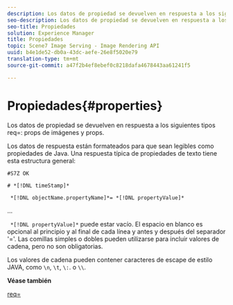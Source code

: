 ```yaml
---
description: Los datos de propiedad se devuelven en respuesta a los siguientes req= type imageprops y props.
seo-description: Los datos de propiedad se devuelven en respuesta a los siguientes req= type imageprops y props.
seo-title: Propiedades
solution: Experience Manager
title: Propiedades
topic: Scene7 Image Serving - Image Rendering API
uuid: b4e1de52-db0a-43dc-aefe-26e8f5020e79
translation-type: tm+mt
source-git-commit: a47f2b4ef8ebef0c8218dafa4678443aa61241f5

---
```



# Propiedades{#properties}

Los datos de propiedad se devuelven en respuesta a los siguientes tipos req=: props de imágenes y props.

Los datos de respuesta están formateados para que sean legibles como propiedades de Java. Una respuesta típica de propiedades de texto tiene esta estructura general:

`#S7Z OK`

`# *[!DNL timeStamp]*`

` *[!DNL objectName.propertyName]*= *[!DNL propertyValue]*`

...

` *[!DNL propertyValue]*` puede estar vacío. El espacio en blanco es opcional al principio y al final de cada línea y antes y después del separador &#39;=&#39;. Las comillas simples o dobles pueden utilizarse para incluir valores de cadena, pero no son obligatorias.

Los valores de cadena pueden contener caracteres de escape de estilo JAVA, como `\n`, `\t`, `\:`. o `\\`.

**Véase también**

[req=](../../../../../ir-api/http-protocol/image-rendering-api-ref/c-ir-http-protocol-ref/c-ir-http-protocol-command-reference/r-ir-req.md#reference-792b1a663fb64261bd2de2a209b847fb)
